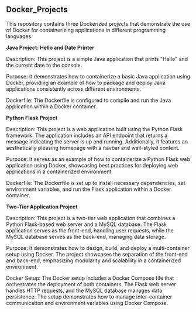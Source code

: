 <h2> Docker_Projects </h2>
This repository contains three Dockerized projects that demonstrate the use of Docker for containerizing applications in different programming languages.



**Java Project: Hello and Date Printer**

Description: This project is a simple Java application that prints "Hello" and the current date to the console.

Purpose: It demonstrates how to containerize a basic Java application using Docker, providing an example of how to package and deploy Java applications consistently across different environments.

Dockerfile: The Dockerfile is configured to compile and run the Java application within a Docker container.



**Python Flask Project**

Description: This project is a web application built using the Python Flask framework. The application includes an API endpoint that returns a message indicating the server is up and running. Additionally, it features an aesthetically pleasing homepage with a navbar and well-styled content.

Purpose: It serves as an example of how to containerize a Python Flask web application using Docker, showcasing best practices for deploying web applications in a containerized environment.

Dockerfile: The Dockerfile is set up to install necessary dependencies, set environment variables, and run the Flask application within a Docker container.



**Two-Tier Application Project**

Description: This project is a two-tier web application that combines a Python Flask-based web server and a MySQL database. The Flask application serves as the front-end, handling user requests, while the MySQL database serves as the back-end, managing data storage.

Purpose: It demonstrates how to design, build, and deploy a multi-container setup using Docker. The project showcases the separation of the front-end and back-end, emphasizing modularity and scalability in a containerized environment.

Docker Setup: The Docker setup includes a Docker Compose file that orchestrates the deployment of both containers. The Flask web server handles HTTP requests, and the MySQL database manages data persistence. The setup demonstrates how to manage inter-container communication and environment variables using Docker Compose.
